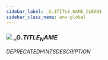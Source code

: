 ```yaml
---
sidebar_label: _G.$TITLE_NAME_CLEAN$
sidebar_class_name: env-global
---
```


### ![](/img/wiki/global.png) **_G**.$TITLE_NAME$
$DEPRECATED$$HINTS$$DESCRIPTION$